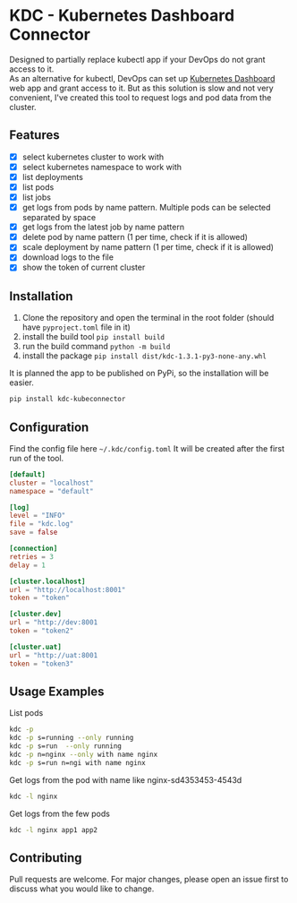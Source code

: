 # KDC - Kubernetes Dashboard Connector
Designed to partially replace kubectl app if your DevOps do not grant access to it.  
As an alternative for kubectl,
DevOps can set up [Kubernetes Dashboard](https://kubernetes.io/docs/tasks/access-application-cluster/web-ui-dashboard/)  
web app and grant access to it. But as this solution is slow and not very convenient, I've created this tool to request 
logs and pod data from the cluster.

## Features
- [x] select kubernetes cluster to work with
- [x] select kubernetes namespace to work with
- [x] list deployments
- [x] list pods
- [x] list jobs
- [x] get logs from pods by name pattern. Multiple pods can be selected separated by space
- [x] get logs from the latest job by name pattern
- [x] delete pod by name pattern (1 per time, check if it is allowed)
- [x] scale deployment by name pattern (1 per time, check if it is allowed)
- [x] download logs to the file
- [x] show the token of current cluster

## Installation
1. Clone the repository and open the terminal in the root folder (should have `pyproject.toml` file in it)
2. install the build tool ```pip install build```
3. run the build command ```python -m build```
4. install the package ```pip install dist/kdc-1.3.1-py3-none-any.whl```

It is planned the app to be published on PyPi, so the installation will be easier.
```bash
pip install kdc-kubeconnector
```

## Configuration
Find the config file here `~/.kdc/config.toml`
It will be created after the first run of the tool.  
```toml
[default]
cluster = "localhost"
namespace = "default"

[log]
level = "INFO"
file = "kdc.log"
save = false

[connection]
retries = 3
delay = 1

[cluster.localhost]
url = "http://localhost:8001"
token = "token"

[cluster.dev]
url = "http://dev:8001
token = "token2"

[cluster.uat]
url = "http://uat:8001
token = "token3"
```

## Usage Examples
List pods
```bash
kdc -p
kdc -p s=running --only running
kdc -p s=run  --only running
kdc -p n=nginx --only with name nginx
kdc -p s=run n=ngi with name nginx
```
Get logs from the pod with name like nginx-sd4353453-4543d
```bash
kdc -l nginx
```
Get logs from the few pods
```bash
kdc -l nginx app1 app2
```

## Contributing
Pull requests are welcome. For major changes, please open an issue first to discuss what you would like to change.